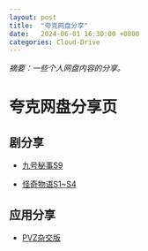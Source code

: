```yaml
---
layout: post
title:  "夸克网盘分享"
date:   2024-06-01 16:30:00 +0800
categories: Cloud-Drive
---
```


*摘要：一些个人网盘内容的分享。*

# 夸克网盘分享页

## 剧分享
* [九号秘事S9](https://pan.quark.cn/s/1c511fc8e538)

* [怪奇物语S1~S4](https://pan.quark.cn/s/ddc318cab93c)

## 应用分享

* [PVZ杂交版](https://pan.quark.cn/s/fe036e53c364)